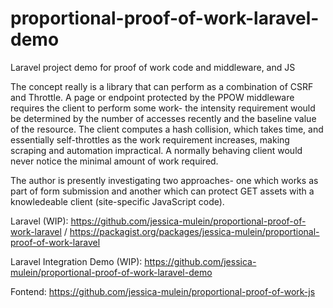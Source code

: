 # proportional-proof-of-work-laravel-demo
Laravel project demo for proof of work code and middleware, and JS

The concept really is a library that can perform as a combination of CSRF and Throttle. A page or endpoint protected by the PPOW middleware requires the client to perform some work- the intensity requirement would be determined by the number of accesses recently and the baseline value of the resource. The client computes a hash collision, which takes time, and essentially self-throttles as the work requirement increases, making scraping and automation impractical. A normally behaving client would never notice the minimal amount of work required.

The author is presently investigating two approaches- one which works as part of form submission and another which can protect GET assets with a knowledeable client (site-specific JavaScript code).

Laravel (WIP): https://github.com/jessica-mulein/proportional-proof-of-work-laravel / https://packagist.org/packages/jessica-mulein/proportional-proof-of-work-laravel

Laravel Integration Demo (WIP): https://github.com/jessica-mulein/proportional-proof-of-work-laravel-demo

Fontend: https://github.com/jessica-mulein/proportional-proof-of-work-js
